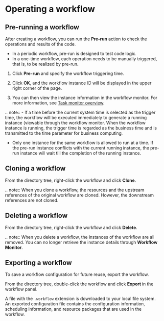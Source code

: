 # Operating a workflow

## Pre-running a workflow

After creating a workflow, you can run the **Pre-run** action to check the operations and results of the code.

- In a periodic workflow, pre-run is designed to test code logic.
- In a one-time workflow, each operation needs to be manually triggered, that is, to be realized by pre-run.


1. Click **Pre-run** and specify the workflow triggering time.

2. Click **OK**, and the workflow instance ID will be displayed in the upper right corner of the page.

3. You can then view the instance information in the workflow monitor. For more information, see [Task monitor overview](../task_monitor/taskmonitor_overview).

.. note:: - If a time before the current system time is selected as the trigger time, the workflow will be executed immediately to generate a running instance (viewable through the workflow monitor. When the workflow instance is running, the trigger time is regarded as the business time and is transmitted to the time parameter for business computing.
   - Only one instance for the same workflow is allowed to run at a time. If the pre-run instance conflicts with the current running instance, the pre-run instance will wait till the completion of the running instance.

## Cloning a workflow

From the directory tree, right-click the workflow and click **Clone**.

.. note:: When you clone a workflow, the resources and the upstream references of the original workflow are cloned. However, the downstream references are not cloned.


## Deleting a workflow

From the directory tree, right-click the workflow and click **Delete**.

.. note:: When you delete a workflow, the instances of the workflow are all removed. You can no longer retrieve the instance details through **Workflow Monitor**.

## Exporting a workflow

To save a workflow configuration for future reuse, export the workflow.

From the directory tree, double-click the workflow and click **Export** in the workflow panel.

A file with the `.workflow` extension is downloaded to your local file system. An exported configuration file contains the configuration information, scheduling information, and resource packages that are used in the workflow.

